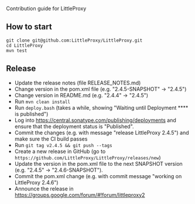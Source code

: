 
Contribution guide for LittleProxy

## How to start

    git clone git@github.com:LittleProxy/LittleProxy.git
    cd LittleProxy
    mvn test

## Release

* Update the release notes (file RELEASE_NOTES.md)
* Change version in the pom.xml file (e.g. "2.4.5-SNAPSHOT" -> "2.4.5") 
* Change version in README.md (e.g. "2.4.4" -> "2.4.5")
* Run `mvn clean install`
* Run `deploy.bash` (takes a while, showing "Waiting until Deployment **** is published")
* Log into https://central.sonatype.com/publishing/deployments and ensure that the deployment status is "Published".
* Commit the changes (e.g. with message "release LittleProxy 2.4.5") and make sure the CI build passes
* Run `git tag v2.4.5 && git push --tags`
* Create a new release in GitHub (go to `https://github.com/LittleProxy/LittleProxy/releases/new`)
* Update the version in the pom.xml file to the next SNAPSHOT version (e.g. "2.4.5" -> "2.4.6-SNAPSHOT").
* Commit the pom.xml change (e.g. with commit message "working on LittleProxy 2.4.6")
* Announce the release in https://groups.google.com/forum/#!forum/littleproxy2
